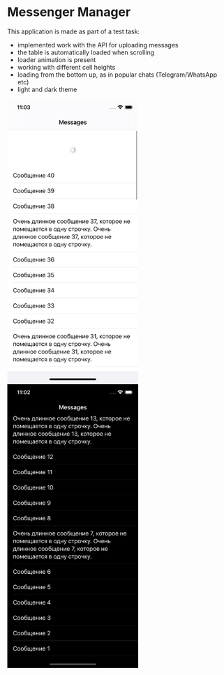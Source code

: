 # Messenger Manager

This application is made as part of a test task:
- implemented work with the API for uploading messages
- the table is automatically loaded when scrolling
- loader animation is present
- working with different cell heights
- loading from the bottom up, as in popular chats (Telegram/WhatsApp etc)
- light and dark theme

<p>
  <img src="https://github.com/vladconq/messenger-manager/blob/master/message-manager-uikit/Pics/light.png" width="300">
  <span>&nbsp;&nbsp;&nbsp;&nbsp;&nbsp;&nbsp;&nbsp;&nbsp;&nbsp;</span>
  <img src="https://github.com/vladconq/messenger-manager/blob/master/message-manager-uikit/Pics/dark.png" width="300">
</p>
